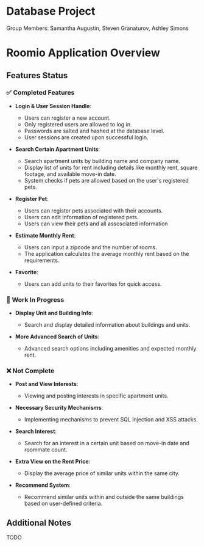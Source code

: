 # Database Project
Group Members: Samantha Augustin, Steven Granaturov, Ashley Simons

# Roomio Application Overview

## Features Status

### ✅ Completed Features

- **Login & User Session Handle**:
  - Users can register a new account.
  - Only registered users are allowed to log in.
  - Passwords are salted and hashed at the database level.
  - User sessions are created upon successful login.

- **Search Certain Apartment Units**:
  - Search apartment units by building name and company name.
  - Display list of units for rent including details like monthly rent, square footage, and available move-in date.
  - System checks if pets are allowed based on the user's registered pets.

- **Register Pet**:
  - Users can register pets associated with their accounts.
  - Users can edit information of registered pets.
  - Users can view their pets and all assosciated information

- **Estimate Monthly Rent**:
  - Users can input a zipcode and the number of rooms.
  - The application calculates the average monthly rent based on the requirements.

- **Favorite**:
  - Users can add units to their favorites for quick access.

### 🚧 Work In Progress

- **Display Unit and Building Info**:
  - Search and display detailed information about buildings and units.

- **More Advanced Search of Units**:
  - Advanced search options including amenities and expected monthly rent.

### ❌ Not Complete

- **Post and View Interests**:
  - Viewing and posting interests in specific apartment units.

- **Necessary Security Mechanisms**:
  - Implementing mechanisms to prevent SQL Injection and XSS attacks.

- **Search Interest**:
  - Search for an interest in a certain unit based on move-in date and roommate count.

- **Extra View on the Rent Price**:
  - Display the average price of similar units within the same city.

- **Recommend System**:
  - Recommend similar units within and outside the same buildings based on user-defined criteria.

## Additional Notes

TODO
